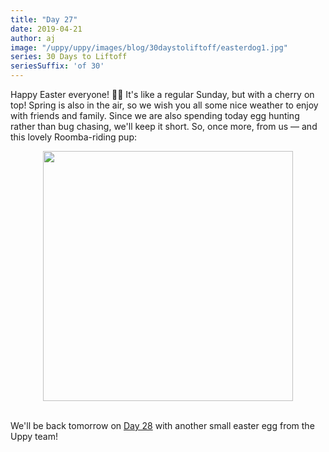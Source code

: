 ```yaml
---
title: "Day 27"
date: 2019-04-21
author: aj
image: "/uppy/uppy/images/blog/30daystoliftoff/easterdog1.jpg"
series: 30 Days to Liftoff
seriesSuffix: 'of 30'
---
```


Happy Easter everyone! :egg::rabbit: It's like a regular Sunday, but with a cherry on top! Spring is also in the air, so we wish you all some nice weather to enjoy with friends and family. Since we are also spending today egg hunting rather than bug chasing, we'll keep it short. So, once more, from us — and this lovely Roomba-riding pup: 

<center><img width="400"  src="https://media.giphy.com/media/OdL7yHj11i3Xa/giphy.gif"><br/><br/></center>

<!--more-->

We'll be back tomorrow on [Day 28](/blog/2019/04/liftoff-28/) with another small easter egg from the Uppy team!

